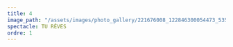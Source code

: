 ```yaml
---
title: 4
image_path: "/assets/images/photo_gallery/221676008_122846300054473_5354428286626752223_n.jpg"
spectacle: TU RÊVES
ordre: 1
---
```


